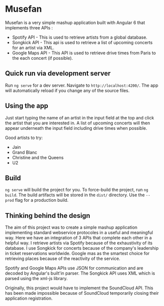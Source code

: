 # Musefan

Musefan is a very simple mashup application built with Angular 6 that implements three APIs :
- Spotify API - This is used to retrieve artists from a global database.
- Songkick API - This api is used to retrieve a list of upcoming concerts for an artist via XML.
- Google Maps API - This API is used to retrieve drive times from Paris to the each concert (if possible).

## Quick run via development server

Run `ng serve` for a dev server. Navigate to `http://localhost:4200/`. The app will automatically reload if you change any of the source files.

## Using the app

Just start typing the name of an artist in the input field at the top and click the artist that you are interested in. A list of upcoming concerts will then appear underneath the input field including drive times when possible.

Good artists to try:
- Jain
- Grand Blanc
- Christine and the Queens
- U2

## Build

`ng serve` will build the project for you. To force-build the project, run `ng build`. The build artifacts will be stored in the `dist/` directory. Use the `--prod` flag for a production build.

## Thinking behind the design

The aim of this project was to create a simple mashup application implementing standard webservice protocoles in a useful and meaningful way. Here we have an integration of 3 APIs
that complete each other in a helpful way. I retrieve artists via Spotify because of the exhaustivity of its database. I use Songkick for concerts because of the company's leadership in ticket reservations worldwide.
Google mas as the smartest choice for retrieving places because of the reactivity of the service.

Spotify and Google Maps APIs use JSON for communication and are decoded by Angular's built'in parser. The Songkick API uses XML which is parsed using the xml-js library.

Originally, this project would have to implement the SoundCloud API. This has been made impossible because of SoundCloud temporarily closing their application registration.
